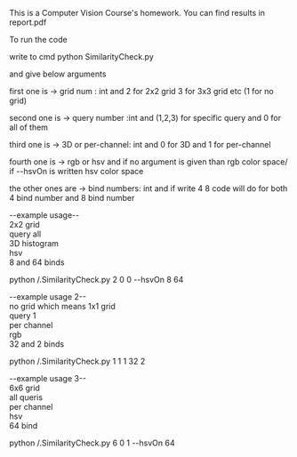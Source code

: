 This is a Computer Vision Course's homework.
You can find results in report.pdf

To run the code

write to cmd python SimilarityCheck.py 

and give below arguments 

first one is -> grid num : int and 2 for 2x2 grid  3 for 3x3 grid etc  (1 for no grid)

second one is -> query number :int  and (1,2,3) for specific query and 0 for all of them

third one is -> 3D or per-channel: int  and 0 for 3D and 1 for per-channel

fourth one is -> rgb or hsv and if no argument is given than rgb color space/ if --hsvOn is written hsv color space

the other ones are -> bind numbers: int and  if write 4 8   code will do for both 4 bind number and 8 bind number


--example usage-- <br />
2x2 grid <br />
query all <br />
3D histogram <br />
hsv <br />
8 and 64 binds <br />

python /.SimilarityCheck.py 2 0 0 --hsvOn 8 64 


--example usage 2-- <br />
no grid which means 1x1 grid <br />
query 1 <br />
per channel <br />
rgb <br />
32 and 2 binds <br />

python /.SimilarityCheck.py 1 1 1 32 2  <br />


--example usage 3-- <br />
6x6 grid <br />
all queris <br />
per channel <br />
hsv <br />
64 bind <br />

python /.SimilarityCheck.py 6 0 1 --hsvOn 64



